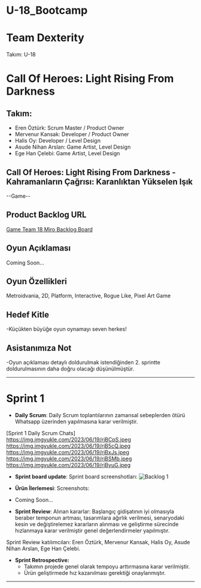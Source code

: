 # U-18_Bootcamp
# Team Dexterity

Takım: U-18

# Call Of Heroes: Light Rising From Darkness

## Takım:
- Eren Öztürk: Scrum Master / Product Owner
- Mervenur Kansak: Developer / Product Owner
- Halis Oy: Developer / Level Design
- Asude Nihan Arslan: Game Artist, Level Design
- Ege Han Çelebi: Game Artist, Level Design

## Call Of Heroes: Light Rising From Darkness - Kahramanların Çağrısı: Karanlıktan Yükselen Işık

--Game--

## Product Backlog URL

[Game Team 18 Miro Backlog Board](https://miro.com/app/board/uXjVMAGhr_I=/?share_link_id=337428103862)

## Oyun Açıklaması


Coming Soon...


## Oyun Özellikleri

Metroidvania, 2D, Platform, Interactive, Rogue Like, Pixel Art Game

## Hedef Kitle 
-Küçükten büyüğe oyun oynamayı seven herkes!


## Asistanımıza Not

-Oyun açıklaması detaylı doldurulmak istendiğinden 2. sprintte doldurulmasının daha doğru olacağı düşünülmüştür.

---

# Sprint 1


- **Daily Scrum**: Daily Scrum toplantılarının zamansal sebeplerden ötürü Whatsapp üzerinden yapılmasına karar verilmiştir.
  
[Sprint 1 Daily Scrum Chats]
https://img.imgyukle.com/2023/06/19/rjBCpS.jpeg
https://img.imgyukle.com/2023/06/19/rjB5cQ.jpeg
https://img.imgyukle.com/2023/06/19/rjBxJs.jpeg
https://img.imgyukle.com/2023/06/19/rjBSMb.jpeg
https://img.imgyukle.com/2023/06/19/rjByuG.jpeg

- **Sprint board update**: Sprint board screenshotları: 
![Backlog 1](https://img.imgyukle.com/2023/06/19/rjBBk6.png) 


- **Ürün İlerlemesi**: Screenshots:

- Coming Soon...

- **Sprint Review**: 
Alınan kararlar: Başlangıç gidişatının iyi olmasıyla beraber temponun artması, tasarımlara ağırlık verilmesi, senaryodaki kesin ve değiştirelemez kararların alınması ve geliştirme sürecinde hızlanmaya karar verilmiştir genel değerlendirmeler yapılmıştır.

Sprint Review katılımcıları: Eren Öztürk, Mervenur Kansak, Halis Oy, Asude Nihan Arslan, Ege Han Çelebi.

- **Sprint Retrospective:**
  - Takımın projede genel olarak tempoyu arttırmasına karar verilmiştir.
  - Ürün geliştirmede hız kazanılması gerektiği onaylanmıştır.
   
---
